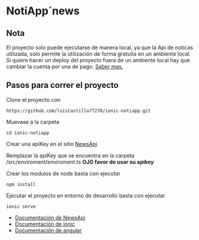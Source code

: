 # NotiApp´news

## Nota
El proyecto solo puede ejecutarse de manera local, ya que la Api de noticas utilizada, solo permite la utilización de forma gratuita en un ambiente local. Si quiere hacer un deploy del proyecto fuera de un ambiente local hay que cambiar la cuenta por una de pago. [Saber mas.](https://newsapi.org/pricing)

## Pasos para correr el proyecto
Clone el proyecto con
```
https://github.com/luisCastillo77278/ionic-notiapp.git
```

Muevase a la carpeta
```
cd ionic-notiapp
```

Crear una apiKey en el sitio [NewsApi](https://newsapi.org/)

Remplazar la apiKey que se encuentra en la carpeta /src/enviroment/enviroment.ts **OJO favor de usar su apikey**

Crear los modulos de node
basta con ejecutar
```
npm install
```

Ejecutar el proyecto en entorno de desarrollo basta con ejecutar
```
ionic serve
```

- [Documentación de NewsApi](https://newsapi.org/docs)
- [Documentación de ionic](https://ionicframework.com/docs/)
- [Documentación de angular](https://angular.io/docs)